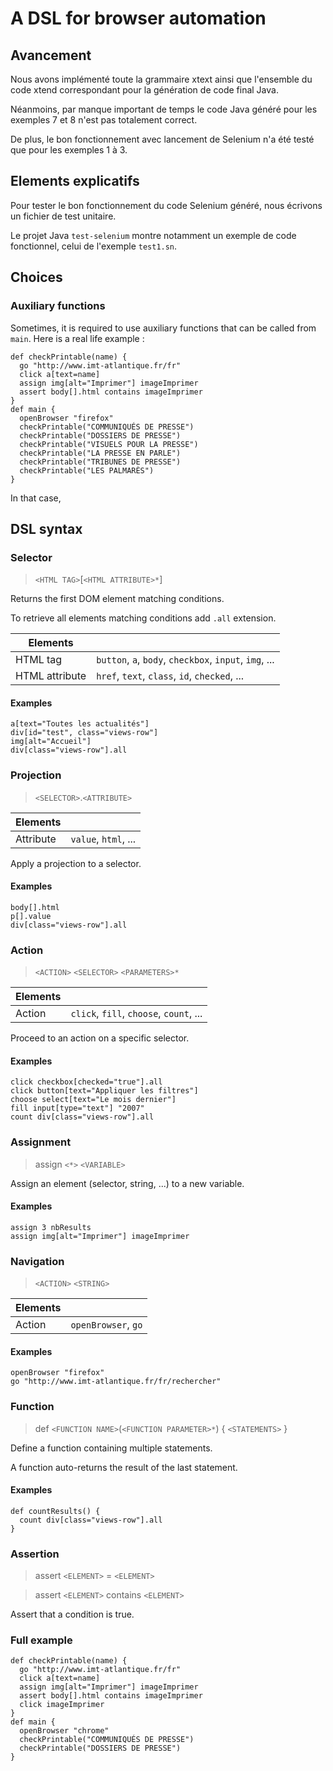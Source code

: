 # A DSL for browser automation

## Avancement

Nous avons implémenté toute la grammaire xtext ainsi que l'ensemble du code xtend correspondant pour la génération de code final Java.

Néanmoins, par manque important de temps le code Java généré pour les exemples 7 et 8 n'est pas totalement correct. 

De plus, le bon fonctionnement avec lancement de Selenium n'a été testé que pour les exemples 1 à 3.

## Elements explicatifs

Pour tester le bon fonctionnement du code Selenium généré, nous écrivons un fichier de test unitaire.

Le projet Java `test-selenium` montre notamment un exemple de code fonctionnel, celui de l'exemple `test1.sn`.

## Choices

### Auxiliary functions
Sometimes, it is required to use auxiliary functions that can be called from `main`.
Here is a real life example :
```
def checkPrintable(name) {
  go "http://www.imt-atlantique.fr/fr"
  click a[text=name]
  assign img[alt="Imprimer"] imageImprimer
  assert body[].html contains imageImprimer
} 
def main {
  openBrowser "firefox"
  checkPrintable("COMMUNIQUÉS DE PRESSE")
  checkPrintable("DOSSIERS DE PRESSE")
  checkPrintable("VISUELS POUR LA PRESSE")
  checkPrintable("LA PRESSE EN PARLE")
  checkPrintable("TRIBUNES DE PRESSE")
  checkPrintable("LES PALMARÈS")
}
```
In that case, 


## DSL syntax

### Selector

> `<HTML TAG>`[`<HTML ATTRIBUTE>*`]

Returns the first DOM element matching conditions.

To retrieve all elements matching conditions add `.all` extension.

| Elements  |   |          
| -         | - |
| HTML tag | `button`, `a`, `body`, `checkbox`, `input`, `img`, ... |
| HTML attribute | `href`, `text`, `class`, `id`, `checked`, ... |

#### Examples

```
a[text="Toutes les actualités"]
div[id="test", class="views-row"]
img[alt="Accueil"]
div[class="views-row"].all
```

### Projection

> `<SELECTOR>`.`<ATTRIBUTE>` 

| Elements  |   |          
| -         | - |
| Attribute | `value`, `html`, ... |

Apply a projection to a selector.

#### Examples

```
body[].html
p[].value
div[class="views-row"].all
```

### Action

> `<ACTION>` `<SELECTOR>` `<PARAMETERS>*` 

| Elements  |   |          
| -         | - |
| Action | `click`, `fill`, `choose`, `count`, ... |

Proceed to an action on a specific selector.

#### Examples

```
click checkbox[checked="true"].all
click button[text="Appliquer les filtres"]
choose select[text="Le mois dernier"]
fill input[type="text"] "2007"
count div[class="views-row"].all
```

### Assignment

> assign `<*>` `<VARIABLE>`

Assign an element (selector, string, ...) to a new variable.

#### Examples

```
assign 3 nbResults
assign img[alt="Imprimer"] imageImprimer
```

### Navigation

> `<ACTION>` `<STRING>`

| Elements  |   |          
| -         | - |
| Action | `openBrowser`, `go` |

#### Examples

```
openBrowser "firefox"
go "http://www.imt-atlantique.fr/fr/rechercher"
```

### Function

> def `<FUNCTION NAME>`(`<FUNCTION PARAMETER>*`) { `<STATEMENTS>` }

Define a function containing multiple statements.

A function auto-returns the result of the last statement.

#### Examples

```
def countResults() {
  count div[class="views-row"].all
}
```

### Assertion

> assert `<ELEMENT>` = `<ELEMENT>`

> assert `<ELEMENT>` contains `<ELEMENT>`

Assert that a condition is true.

### Full example

```
def checkPrintable(name) {
  go "http://www.imt-atlantique.fr/fr"
  click a[text=name]
  assign img[alt="Imprimer"] imageImprimer
  assert body[].html contains imageImprimer
  click imageImprimer
}
def main {
  openBrowser "chrome"
  checkPrintable("COMMUNIQUÉS DE PRESSE")
  checkPrintable("DOSSIERS DE PRESSE")
}
```